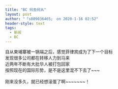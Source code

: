 ```yaml
---
title: "BC 何去何从"
layout: post
author: "「s809036465」 on 2020-1-16 02:52"
header-style: text
tags:
  - 新闻
  - BC
---
```


<head></head>
<body>
  自从柬埔寨被一锅端之后，感觉菲律宾成为了下一个目标
 <br> 发现很多公司都在转移人力到马来
 <br> 近两年不断有大批华人被打包回家
 <br> 按照现在的国际形势，是不是这里混不下去了~~~
 <br> 
 <br> 刚来没多久，就已经想滚蛋了啊~~~~~~~！
 <br>
</body>


